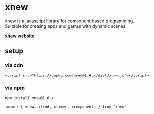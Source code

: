 # xnew
xnew is a javascript library for component based programming.  
Suitable for creating apps and games with dynamic scenes.

[**xnew website**](https://wisroot-com.github.io/xnew)

## setup

### via cdn  
  
```
<script src="https://unpkg.com/xnew@1.6.x/dist/xnew.js"></script>
```

### via npm
```
npm install xnew@1.6.x
```
```
import { xnew, xfind, xtimer, xcomponents } from 'xnew'
```

